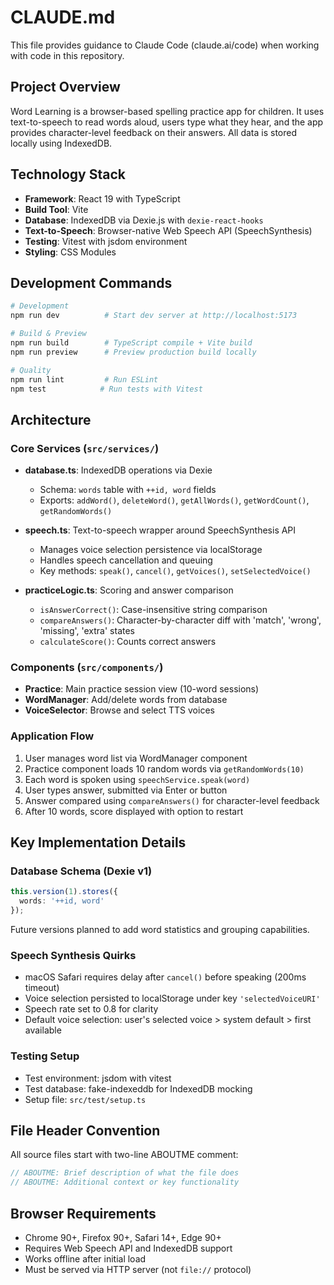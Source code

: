 # CLAUDE.md

This file provides guidance to Claude Code (claude.ai/code) when working with code in this repository.

## Project Overview

Word Learning is a browser-based spelling practice app for children. It uses text-to-speech to read words aloud, users type what they hear, and the app provides character-level feedback on their answers. All data is stored locally using IndexedDB.

## Technology Stack

- **Framework**: React 19 with TypeScript
- **Build Tool**: Vite
- **Database**: IndexedDB via Dexie.js with `dexie-react-hooks`
- **Text-to-Speech**: Browser-native Web Speech API (SpeechSynthesis)
- **Testing**: Vitest with jsdom environment
- **Styling**: CSS Modules

## Development Commands

```bash
# Development
npm run dev          # Start dev server at http://localhost:5173

# Build & Preview
npm run build        # TypeScript compile + Vite build
npm run preview      # Preview production build locally

# Quality
npm run lint         # Run ESLint
npm test            # Run tests with Vitest
```

## Architecture

### Core Services (`src/services/`)

- **database.ts**: IndexedDB operations via Dexie
  - Schema: `words` table with `++id, word` fields
  - Exports: `addWord()`, `deleteWord()`, `getAllWords()`, `getWordCount()`, `getRandomWords()`

- **speech.ts**: Text-to-speech wrapper around SpeechSynthesis API
  - Manages voice selection persistence via localStorage
  - Handles speech cancellation and queuing
  - Key methods: `speak()`, `cancel()`, `getVoices()`, `setSelectedVoice()`

- **practiceLogic.ts**: Scoring and answer comparison
  - `isAnswerCorrect()`: Case-insensitive string comparison
  - `compareAnswers()`: Character-by-character diff with 'match', 'wrong', 'missing', 'extra' states
  - `calculateScore()`: Counts correct answers

### Components (`src/components/`)

- **Practice**: Main practice session view (10-word sessions)
- **WordManager**: Add/delete words from database
- **VoiceSelector**: Browse and select TTS voices

### Application Flow

1. User manages word list via WordManager component
2. Practice component loads 10 random words via `getRandomWords(10)`
3. Each word is spoken using `speechService.speak(word)`
4. User types answer, submitted via Enter or button
5. Answer compared using `compareAnswers()` for character-level feedback
6. After 10 words, score displayed with option to restart

## Key Implementation Details

### Database Schema (Dexie v1)

```typescript
this.version(1).stores({
  words: '++id, word'
});
```

Future versions planned to add word statistics and grouping capabilities.

### Speech Synthesis Quirks

- macOS Safari requires delay after `cancel()` before speaking (200ms timeout)
- Voice selection persisted to localStorage under key `'selectedVoiceURI'`
- Speech rate set to 0.8 for clarity
- Default voice selection: user's selected voice > system default > first available

### Testing Setup

- Test environment: jsdom with vitest
- Test database: fake-indexeddb for IndexedDB mocking
- Setup file: `src/test/setup.ts`

## File Header Convention

All source files start with two-line ABOUTME comment:
```typescript
// ABOUTME: Brief description of what the file does
// ABOUTME: Additional context or key functionality
```

## Browser Requirements

- Chrome 90+, Firefox 90+, Safari 14+, Edge 90+
- Requires Web Speech API and IndexedDB support
- Works offline after initial load
- Must be served via HTTP server (not `file://` protocol)
